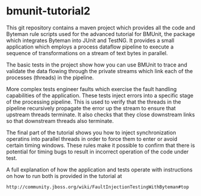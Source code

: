 bmunit-tutorial2
================

This git repository contains a maven project which provides all the
code and Byteman rule scripts used for the advanced tutorial for
BMUnit, the package which integrates Byteman into JUnit and TestNG. It
provides a small application which employs a process dataflow pipeline
to execute a sequence of transformations on a stream of text bytes in
parallel.

The basic tests in the project show how you can use BMUnit to trace
and validate the data flowing through the private streams which link
each of the processes (threads) in the pipeline.

More complex tests engineer faults which exercise the fault handling
capabilities of the application. These tests inject errors into a
specific stage of the processing pipeline. This is used to verify that
the threads in the pipeline recursively propagate the error up the
stream to ensure that upstream threads terminate. It also checks that
they close downstream links so that downstream threads also
terminate.

The final part of the tutorial shows you how to inject synchronization
operatins into parallel threads in order to force them to enter or
avoid certain timing windows. These rules make it possible to confirm
that there is potential for timing bugs to result in incorrect
operation of the code under test.

A full explanation of how the application and tests operate with
instructions on how to run both is provided in the tutorial at

    http://community.jboss.org/wiki/FaultInjectionTestingWithByteman#top

